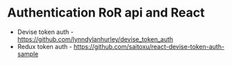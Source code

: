 # Authentication RoR api and React
* Devise token auth - https://github.com/lynndylanhurley/devise_token_auth
* Redux token auth - https://github.com/saitoxu/react-devise-token-auth-sample

